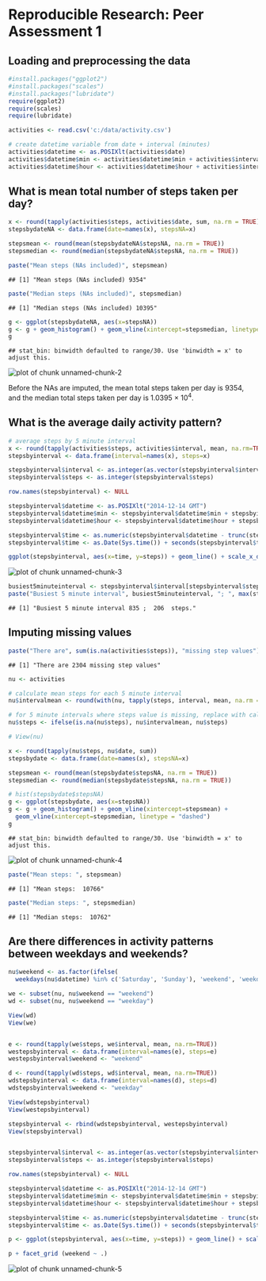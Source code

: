 # Reproducible Research: Peer Assessment 1


## Loading and preprocessing the data


```r
#install.packages("ggplot2")
#install.packages("scales")
#install.packages("lubridate")
require(ggplot2)
require(scales)
require(lubridate)

activities <- read.csv('c:/data/activity.csv')

# create datetime variable from date + interval (minutes)
activities$datetime <- as.POSIXlt(activities$date)
activities$datetime$min <- activities$datetime$min + activities$interval %% 100
activities$datetime$hour <- activities$datetime$hour + activities$interval %/% 100
```

## What is mean total number of steps taken per day?


```r
x <- round(tapply(activities$steps, activities$date, sum, na.rm = TRUE))
stepsbydateNA <- data.frame(date=names(x), stepsNA=x)

stepsmean <- round(mean(stepsbydateNA$stepsNA, na.rm = TRUE))
stepsmedian <- round(median(stepsbydateNA$stepsNA, na.rm = TRUE))

paste("Mean steps (NAs included)", stepsmean)
```

```
## [1] "Mean steps (NAs included) 9354"
```

```r
paste("Median steps (NAs included)", stepsmedian)
```

```
## [1] "Median steps (NAs included) 10395"
```

```r
g <- ggplot(stepsbydateNA, aes(x=stepsNA))
g <- g + geom_histogram() + geom_vline(xintercept=stepsmedian, linetype = "dashed")
g
```

```
## stat_bin: binwidth defaulted to range/30. Use 'binwidth = x' to adjust this.
```

![plot of chunk unnamed-chunk-2](PA1_template_files/figure-html/unnamed-chunk-2.png) 

Before the NAs are imputed, the mean total steps taken per day is 9354, and the median total steps taken per day is 1.0395 &times; 10<sup>4</sup>.

## What is the average daily activity pattern?


```r
# average steps by 5 minute interval
x <- round(tapply(activities$steps, activities$interval, mean, na.rm=TRUE))
stepsbyinterval <- data.frame(interval=names(x), steps=x)

stepsbyinterval$interval <- as.integer(as.vector(stepsbyinterval$interval))
stepsbyinterval$steps <- as.integer(stepsbyinterval$steps)

row.names(stepsbyinterval) <- NULL

stepsbyinterval$datetime <- as.POSIXlt("2014-12-14 GMT")
stepsbyinterval$datetime$min <- stepsbyinterval$datetime$min + stepsbyinterval$interval %% 100
stepsbyinterval$datetime$hour <- stepsbyinterval$datetime$hour + stepsbyinterval$interval %/% 100

stepsbyinterval$time <- as.numeric(stepsbyinterval$datetime - trunc(stepsbyinterval$datetime, "days"))
stepsbyinterval$time <- as.Date(Sys.time()) + seconds(stepsbyinterval$time)

ggplot(stepsbyinterval, aes(x=time, y=steps)) + geom_line() + scale_x_datetime(labels = date_format("%H:00"))
```

![plot of chunk unnamed-chunk-3](PA1_template_files/figure-html/unnamed-chunk-3.png) 

```r
busiest5minuteinterval <- stepsbyinterval$interval[stepsbyinterval$steps == max(stepsbyinterval$steps)]
paste("Busiest 5 minute interval", busiest5minuteinterval, "; ", max(stepsbyinterval$steps), " steps.")
```

```
## [1] "Busiest 5 minute interval 835 ;  206  steps."
```

## Imputing missing values


```r
paste("There are", sum(is.na(activities$steps)), "missing step values")
```

```
## [1] "There are 2304 missing step values"
```

```r
nu <- activities

# calculate mean steps for each 5 minute interval 
nu$intervalmean <- round(with(nu, tapply(steps, interval, mean, na.rm = TRUE)))

# for 5 minute intervals where steps value is missing, replace with calculated mean steps
nu$steps <- ifelse(is.na(nu$steps), nu$intervalmean, nu$steps)

# View(nu)

x <- round(tapply(nu$steps, nu$date, sum))
stepsbydate <- data.frame(date=names(x), stepsNA=x)

stepsmean <- round(mean(stepsbydate$stepsNA, na.rm = TRUE))
stepsmedian <- round(median(stepsbydate$stepsNA, na.rm = TRUE))

# hist(stepsbydate$stepsNA)
g <- ggplot(stepsbydate, aes(x=stepsNA))
g <- g + geom_histogram() + geom_vline(xintercept=stepsmean) +
  geom_vline(xintercept=stepsmedian, linetype = "dashed")
g
```

```
## stat_bin: binwidth defaulted to range/30. Use 'binwidth = x' to adjust this.
```

![plot of chunk unnamed-chunk-4](PA1_template_files/figure-html/unnamed-chunk-4.png) 

```r
paste("Mean steps: ", stepsmean)
```

```
## [1] "Mean steps:  10766"
```

```r
paste("Median steps: ", stepsmedian)
```

```
## [1] "Median steps:  10762"
```

## Are there differences in activity patterns between weekdays and weekends?


```r
nu$weekend <- as.factor(ifelse(
  weekdays(nu$datetime) %in% c('Saturday', 'Sunday'), 'weekend', 'weekday'))

we <- subset(nu, nu$weekend == "weekend")
wd <- subset(nu, nu$weekend == "weekday")

View(wd)
View(we)


e <- round(tapply(we$steps, we$interval, mean, na.rm=TRUE))
westepsbyinterval <- data.frame(interval=names(e), steps=e)
westepsbyinterval$weekend <- "weekend"

d <- round(tapply(wd$steps, wd$interval, mean, na.rm=TRUE))
wdstepsbyinterval <- data.frame(interval=names(d), steps=d)
wdstepsbyinterval$weekend <- "weekday"

View(wdstepsbyinterval)
View(westepsbyinterval)

stepsbyinterval <- rbind(wdstepsbyinterval, westepsbyinterval)
View(stepsbyinterval)


stepsbyinterval$interval <- as.integer(as.vector(stepsbyinterval$interval))
stepsbyinterval$steps <- as.integer(stepsbyinterval$steps)

row.names(stepsbyinterval) <- NULL

stepsbyinterval$datetime <- as.POSIXlt("2014-12-14 GMT")
stepsbyinterval$datetime$min <- stepsbyinterval$datetime$min + stepsbyinterval$interval %% 100
stepsbyinterval$datetime$hour <- stepsbyinterval$datetime$hour + stepsbyinterval$interval %/% 100

stepsbyinterval$time <- as.numeric(stepsbyinterval$datetime - trunc(stepsbyinterval$datetime, "days"))
stepsbyinterval$time <- as.Date(Sys.time()) + seconds(stepsbyinterval$time)

p <- ggplot(stepsbyinterval, aes(x=time, y=steps)) + geom_line() + scale_x_datetime(labels = date_format("%H:00"))

p + facet_grid (weekend ~ .)
```

![plot of chunk unnamed-chunk-5](PA1_template_files/figure-html/unnamed-chunk-5.png) 

